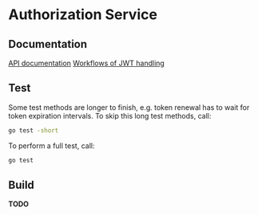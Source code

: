 # Authorization Service

## Documentation
[API documentation](./docs/api.md)
[Workflows of JWT handling](./docs/jwt-token-handling.md)

## Test

Some test methods are longer to finish, e.g. token renewal has to wait for token expiration intervals. To skip this long test methods, call:
```sh
go test -short
```

To perform a full test, call:
```sh
go test
```

## Build
**TODO**